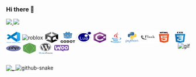 ### Hi there 👋
<a target="_blank" href="https://github.com/anuraghazra/github-readme-stats">
  <img height="180em" src="https://github-readme-stats.vercel.app/api?username=RenanMsV&show_icons=true&include_all_commits=true&count_private=true&theme=tokyonight"/>
  <img height="180em" src="https://github-readme-stats.vercel.app/api/top-langs/?username=RenanMsV&layout=compact&langs_count=7&theme=tokyonight"/>
</a>
<div style="display: inline_block"></br>
  <img align="center" alt="vscode" height="30" width="40" src="https://raw.githubusercontent.com/devicons/devicon/master/icons/vscode/vscode-original-wordmark.svg">
  <img align="center" alt="roblox" height="25" width="25" src="https://upload.wikimedia.org/wikipedia/commons/thumb/6/6c/Roblox_Logo.svg/400px-Roblox_Logo.svg.png">
  <img align="center" alt="unity" height="30" width="40" src="https://raw.githubusercontent.com/devicons/devicon/master/icons/unity/unity-original.svg">
  <img align="center" alt="godot" height="30" width="40" src="https://raw.githubusercontent.com/devicons/devicon/master/icons/godot/godot-original-wordmark.svg">
  <img align="center" alt="lua" height="30" width="40" src="https://raw.githubusercontent.com/devicons/devicon/master/icons/lua/lua-original.svg">
  <img align="center" alt="Csharp" height="30" width="40" src="https://raw.githubusercontent.com/devicons/devicon/master/icons/csharp/csharp-original.svg">
  <img align="center" alt="Java" height="30" width="40" src="https://raw.githubusercontent.com/devicons/devicon/master/icons/java/java-original.svg">
  <img align="center" alt="Python" height="30" width="40" src="https://raw.githubusercontent.com/devicons/devicon/master/icons/python/python-original-wordmark.svg">
  <img align="center" alt="flask" height="30" width="40" src="https://raw.githubusercontent.com/devicons/devicon/master/icons/flask/flask-original-wordmark.svg">
  <img align="center" alt="HTML" height="30" width="40" src="https://raw.githubusercontent.com/devicons/devicon/master/icons/html5/html5-original-wordmark.svg">
  <img align="center" alt="CSS" height="30" width="40" src="https://raw.githubusercontent.com/devicons/devicon/master/icons/css3/css3-original-wordmark.svg">
  <img align="center" alt="php" height="30" width="40" src="https://raw.githubusercontent.com/devicons/devicon/master/icons/php/php-original.svg">
  <img align="center" alt="nodejs" height="30" width="40" src="https://raw.githubusercontent.com/devicons/devicon/master/icons/nodejs/nodejs-plain.svg">
  <img align="center" alt="wordpress" height="30" width="40" src="https://raw.githubusercontent.com/devicons/devicon/master/icons/wordpress/wordpress-original.svg">
  <img align="center" alt="woocommerce" height="30" width="40" src="https://raw.githubusercontent.com/devicons/devicon/master/icons/woocommerce/woocommerce-original.svg">
  <img align="right" alt="gif" src="https://i.imgur.com/zNSWQMa.gif">
</div>
  
  ##
 
<a target="_blank" href="https://github.com/ryo-ma/github-profile-trophy">
  <img align="center" alt="_" height="74" src="https://github-profile-trophy.vercel.app/?username=RenanMsV&column=9&theme=radical">
</a>

<picture>
  <source media="(prefers-color-scheme: dark)" srcset="https://github.com/RenanMsV/RenanMsV/blob/output/github-contribution-grid-snake-dark.svg" />
  <source media="(prefers-color-scheme: light)" srcset="https://github.com/RenanMsV/RenanMsV/blob/output/github-contribution-grid-snake.svg" />
  <img alt="github-snake" src="https://github.com/RenanMsV/RenanMsV/blob/output/github-contribution-grid-snake.svg" />
</picture>
